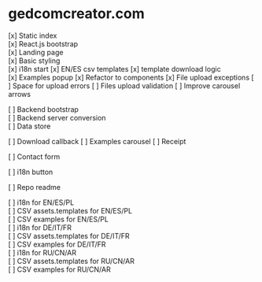 # gedcomcreator.com
[x] Static index  
[x] React.js bootstrap  
[x] Landing page  
[x] Basic styling  
[x] i18n start
[x] EN/ES csv templates
[x] template download logic  
[x] Examples popup
[x] Refactor to components
[x] File upload exceptions
[ ] Space for upload errors
[ ] Files upload validation
[ ] Improve carousel arrows

[ ] Backend bootstrap  
[ ] Backend server conversion  
[ ] Data store  

[ ] Download callback
[ ] Examples carousel
[ ] Receipt

[ ] Contact form

[ ] i18n button

[ ] Repo readme

[ ] i18n for EN/ES/PL  
[ ] CSV assets.templates for EN/ES/PL  
[ ] CSV examples for EN/ES/PL  
[ ] i18n for DE/IT/FR  
[ ] CSV assets.templates for DE/IT/FR  
[ ] CSV examples for DE/IT/FR  
[ ] i18n for RU/CN/AR  
[ ] CSV assets.templates for RU/CN/AR  
[ ] CSV examples for RU/CN/AR  